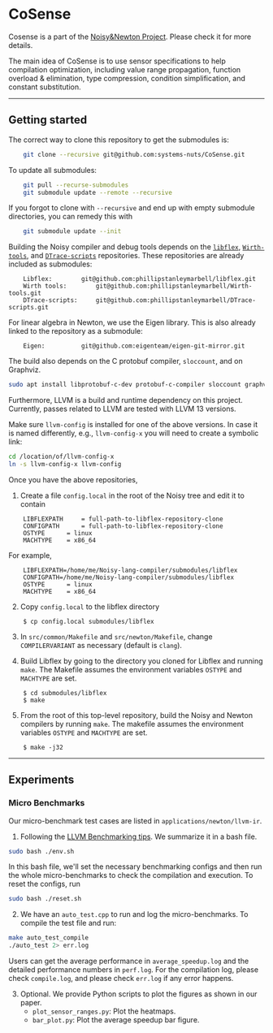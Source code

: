 # CoSense
Cosense is a part of the [Noisy&Newton Project](https://github.com/phillipstanleymarbell/Noisy-lang-compiler). Please check it for more details.

The main idea of CoSense is to use sensor specifications to help compilation optimization, including value range propagation, function overload & elimination, type compression, condition simplification, and constant substitution.
- - - -

## Getting started

The correct way to clone this repository to get the submodules is:
```bash
	git clone --recursive git@github.com:systems-nuts/CoSense.git
```

To update all submodules:
```bash
	git pull --recurse-submodules
	git submodule update --remote --recursive
```

If you forgot to clone with `--recursive` and end up with empty submodule directories, you can remedy this with
```bash
	git submodule update --init
```

Building the Noisy compiler and debug tools depends on the [`libflex`](https://github.com/phillipstanleymarbell/libflex), [`Wirth-tools`](https://github.com/phillipstanleymarbell/Wirth-tools), and [`DTrace-scripts`](https://github.com/phillipstanleymarbell/DTrace-scripts) repositories. These repositories are already included as submodules:
```
	Libflex:		git@github.com:phillipstanleymarbell/libflex.git
	Wirth tools:		git@github.com:phillipstanleymarbell/Wirth-tools.git
	DTrace-scripts:		git@github.com:phillipstanleymarbell/DTrace-scripts.git
```

For linear algebra in Newton, we use the Eigen library. This is also already linked to the repository as a submodule:
```
	Eigen:			git@github.com:eigenteam/eigen-git-mirror.git	
```

The build also depends on the C protobuf compiler, `sloccount`, and on Graphviz. 
```bash
sudo apt install libprotobuf-c-dev protobuf-c-compiler sloccount graphviz-devel
```

Furthermore, LLVM is a build and runtime dependency on this project.
Currently, passes related to LLVM are tested with LLVM 13 versions.

Make sure `llvm-config` is installed for one of the above versions. In case it is named differently, e.g., `llvm-config-x` you will need to create a symbolic link:

```bash
cd /location/of/llvm-config-x
ln -s llvm-config-x llvm-config
```

Once you have the above repositories, 

1.	Create a file `config.local` in the root of the Noisy tree and edit it to contain 
```make
	LIBFLEXPATH     = full-path-to-libflex-repository-clone
	CONFIGPATH      = full-path-to-libflex-repository-clone
	OSTYPE		= linux
	MACHTYPE	= x86_64
```

For example,
```make
	LIBFLEXPATH=/home/me/Noisy-lang-compiler/submodules/libflex
	CONFIGPATH=/home/me/Noisy-lang-compiler/submodules/libflex
	OSTYPE		= linux
	MACHTYPE	= x86_64
```

2.	Copy `config.local` to the libflex directory
```shell
	$ cp config.local submodules/libflex
```

3.	In `src/common/Makefile` and `src/newton/Makefile`, change `COMPILERVARIANT` as necessary (default is `clang`).


4.	Build Libflex by going to the directory you cloned for Libflex and 
running `make`. The Makefile assumes the environment variables `OSTYPE`
and `MACHTYPE` are set.
```shell
	$ cd submodules/libflex
	$ make
```

5.	From the root of this top-level repository, build the Noisy and Newton compilers by running `make`. The makefile assumes the  environment variables `OSTYPE` and `MACHTYPE` are set.
```shell
	$ make -j32
```

- - - -

## Experiments
### Micro Benchmarks
Our micro-benchmark test cases are listed in `applications/newton/llvm-ir`.

1. Following the [LLVM Benchmarking tips](https://llvm.org/docs/Benchmarking.html). We summarize it in a bash file.
```bash
sudo bash ./env.sh
```
In this bash file, we'll set the necessary benchmarking configs and then run the whole micro-benchmarks to check the compilation and execution.
To reset the configs, run
```bash
sudo bash ./reset.sh
```

2. We have an `auto_test.cpp` to run and log the micro-benchmarks. To compile the test file and run:
```bash
make auto_test_compile
./auto_test 2> err.log
```
Users can get the average performance in `average_speedup.log` and the detailed performance numbers in `perf.log`. For the compilation log, please check `compile.log`, and please check `err.log` if any error happens.

3. Optional. We provide Python scripts to plot the figures as shown in our paper.
	* `plot_sensor_ranges.py`: Plot the heatmaps.
	* `bar_plot.py`: Plot the average speedup bar figure.
